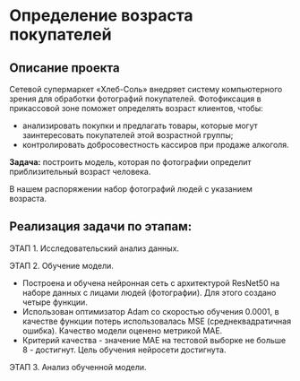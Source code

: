 # Определение возраста покупателей

## Описание проекта

Сетевой супермаркет «Хлеб-Соль» внедряет систему компьютерного зрения для обработки фотографий покупателей. Фотофиксация в прикассовой зоне поможет определять возраст клиентов, чтобы:
   - анализировать покупки и предлагать товары, которые могут заинтересовать покупателей этой возрастной группы;
   - контролировать добросовестность кассиров при продаже алкоголя.

**Задача:** построить модель, которая по фотографии определит приблизительный возраст человека. 

В нашем распоряжении набор фотографий людей с указанием возраста.

## Реализация задачи по этапам:

ЭТАП 1. Исследовательский анализ данных.

ЭТАП 2. Обучение модели.
   - Построена и обучена нейронная сеть с архитектурой ResNet50 на наборе данных с лицами людей (фотографии). Для этого создано четыре функции.
   - Использован оптимизатор Adam со скоростью обучения 0.0001, в качестве функции потерь использовалась MSЕ (среднеквадратичная ошибка). Качество модели оценено метрикой MAE.
   - Критерий качества - значение MAE на тестовой выборке не больше 8 - достигнут. Цель обучения нейросети достигнута.

ЭТАП 3. Анализ обученной модели.
